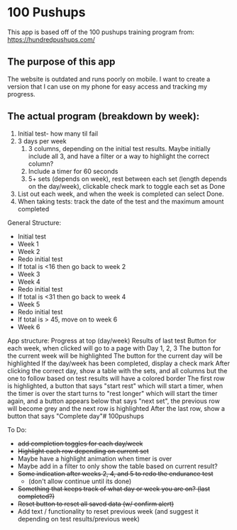 # 100 Pushups

This app is based off of the 100 pushups training program from: https://hundredpushups.com/

## The purpose of this app

The website is outdated and runs poorly on mobile. I want to create a version that I can use on my phone for easy access and tracking my progress.

## The actual program (breakdown by week):
1. Initial test- how many til fail
2. 3 days per week
   1. 3 columns, depending on the initial test results. Maybe initially include all 3, and have a filter or a way to highlight the correct column?
   2. Include a timer for 60 seconds
   3. 5+ sets (depends on week), rest between each set (length depends on the day/week), clickable check mark to toggle each set as Done
3. List out each week, and when the week is completed can select Done. 
4. When taking tests: track the date of the test and the maximum amount completed

General Structure:
- Initial test
- Week 1
- Week 2
- Redo initial test
- If total is <16 then go back to week 2
- Week 3
- Week 4
- Redo initial test
- If total is <31 then go back to week 4
- Week 5
- Redo initial test
- If total is > 45, move on to week 6
- Week 6

App structure:
Progress at top (day/week)
Results of last test
Button for each week, when clicked will go to a page with Day 1, 2, 3
The button for the current week will be highlighted
The button for the current day will be highlighted
If the day/week has been completed, display a check mark
After clicking the correct day, show a table with the sets, and all columns but the one to follow based on test results will have a colored border
The first row is highlighted, a button that says "start rest" which will start a timer, when the timer is over the start turns to "rest longer" which will start the timer again, and a button appears below that says "next set", the previous row will become grey and the next row is highlighted
After the last row, show a button that says "Complete day"# 100pushups


To Do:
- ~~add completion toggles for each day/week~~
- ~~Highlight each row depending on current set~~
- Maybe have a highlight animation when timer is over
- Maybe add in a filter to only show the table based on current result?
- ~~Some indication after weeks 2, 4, and 5 to redo the endurance test~~
  - (don't allow continue until its done)
- ~~Something that keeps track of what day or week you are on? (last completed?)~~
- ~~Reset button to reset all saved data (w/ confirm alert)~~
- Add text / functionality to reset previous week (and suggest it depending on test results/previous week)